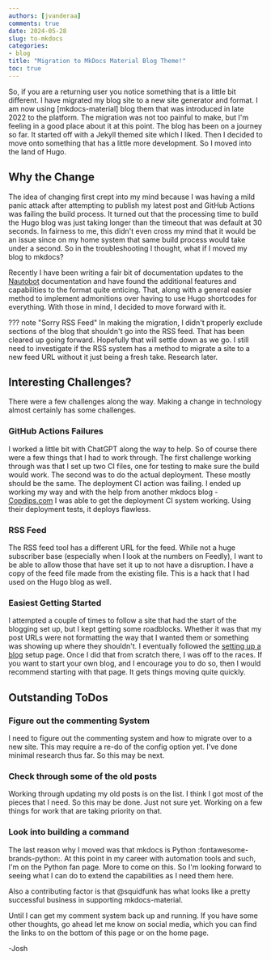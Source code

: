 ```yaml
---
authors: [jvanderaa]
comments: true
date: 2024-05-28
slug: to-mkdocs
categories:
- blog
title: "Migration to MkDocs Material Blog Theme!"
toc: true
---
```


So, if you are a returning user you notice something that is a little bit different. I have migrated my blog site to a new site generator and format. I am now using [mkdocs-material] blog them that was introduced in late 2022 to the platform. The migration was not too painful to make, but I'm feeling in a good place about it at this point. The blog has been on a journey so far. It started off with a Jekyll themed site which I liked. Then I decided to move onto something that has a little more development. So I moved into the land of Hugo.

## Why the Change

The idea of changing first crept into my mind because I was having a mild panic attack after attempting to publish my latest post and GitHub Actions was failing the build process. It turned out that the processing time to build the Hugo blog was just taking longer than the timeout that was default at 30 seconds. In fairness to me, this didn't even cross my mind that it would be an issue since on my home system that same build process would take under a second. So in the troubleshooting I thought, what if I moved my blog to mkdocs?

Recently I have been writing a fair bit of documentation updates to the [Nautobot](https://docs.nautobot.com) documentation and have found the additional features and capabilities to the format quite enticing. That, along with a general easier method to implement admonitions over having to use Hugo shortcodes for everything. With those in mind, I decided to move forward with it.

??? note "Sorry RSS Feed"
    In making the migration, I didn't properly exclude sections of the blog that shouldn't go into the RSS feed. That has been cleared up going forward. Hopefully that will settle down as we go. I still need to investigate if the RSS system has a method to migrate a site to a new feed URL without it just being a fresh take. Research later.

## Interesting Challenges?

There were a few challenges along the way. Making a change in technology almost certainly has some challenges.

### GitHub Actions Failures

I worked a little bit with ChatGPT along the way to help. So of course there were a few things that I had to work through. The first challenge working through was that I set up two CI files, one for testing to make sure the build would work. The second was to do the actual deployment. These mostly should be the same. The deployment CI action was failing. I ended up working my way and with the help from another mkdocs blog - [Copdips.com](https://copdips.com/) I was able to get the deployment CI system working. Using their deployment tests, it deploys flawless. 

### RSS Feed

The RSS feed tool has a different URL for the feed. While not a huge subscriber base (especially when I look at the numbers on Feedly), I want to be able to allow those that have set it up to not have a disruption. I have a copy of the feed file made from the existing file. This is a hack that I had used on the Hugo blog as well. 

### Easiest Getting Started

I attempted a couple of times to follow a site that had the start of the blogging set up, but I kept getting some roadblocks. Whether it was that my post URLs were not formatting the way that I wanted them or something was showing up where they shouldn't. I eventually followed the [setting up a blog](https://squidfunk.github.io/mkdocs-material/setup/setting-up-a-blog/) setup page. Once I did that from scratch there, I was off to the races. If you want to start your own blog, and I encourage you to do so, then I would recommend starting with that page. It gets things moving quite quickly.

## Outstanding ToDos

### Figure out the commenting System

I need to figure out the commenting system and how to migrate over to a new site. This may require a re-do of the config option yet. I've done minimal research thus far. So this may be next.

### Check through some of the old posts

Working through updating my old posts is on the list. I think I got most of the pieces that I need. So this may be done. Just not sure yet. Working on a few things for work that are taking priority on that.

### Look into building a command 

The last reason why I moved was that mkdocs is Python :fontawesome-brands-python:. At this point in my career with automation tools and such, I'm on the Python fan page. More to come on this. So I'm looking forward to seeing what I can do to extend the capabilities as I need them here.

Also a contributing factor is that @squidfunk has what looks like a pretty successful business in supporting mkdocs-material. 

Until I can get my comment system back up and running. If you have some other thoughts, go ahead let me know on social media, which you can find the links to on the bottom of this page or on the home page.

-Josh